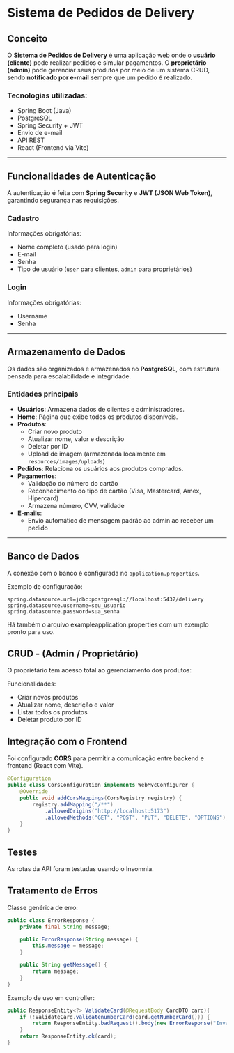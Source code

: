 # Sistema de Pedidos de Delivery

## Conceito

O **Sistema de Pedidos de Delivery** é uma aplicação web onde o **usuário (cliente)** pode realizar pedidos e simular pagamentos. O **proprietário (admin)** pode gerenciar seus produtos por meio de um sistema CRUD, sendo **notificado por e-mail** sempre que um pedido é realizado.

### Tecnologias utilizadas:
- Spring Boot (Java)
- PostgreSQL
- Spring Security + JWT
- Envio de e-mail
- API REST
- React (Frontend via Vite)

---

## Funcionalidades de Autenticação

A autenticação é feita com **Spring Security** e **JWT (JSON Web Token)**, garantindo segurança nas requisições.

### Cadastro

Informações obrigatórias:
- Nome completo (usado para login)
- E-mail
- Senha
- Tipo de usuário (`user` para clientes, `admin` para proprietários)

### Login

Informações obrigatórias:
- Username
- Senha

---

## Armazenamento de Dados

Os dados são organizados e armazenados no **PostgreSQL**, com estrutura pensada para escalabilidade e integridade.

### Entidades principais

- **Usuários**: Armazena dados de clientes e administradores.
- **Home**: Página que exibe todos os produtos disponíveis.
- **Produtos**:
  - Criar novo produto
  - Atualizar nome, valor e descrição
  - Deletar por ID
  - Upload de imagem (armazenada localmente em `resources/images/uploads`)
- **Pedidos**: Relaciona os usuários aos produtos comprados.
- **Pagamentos**:
  - Validação do número do cartão
  - Reconhecimento do tipo de cartão (Visa, Mastercard, Amex, Hipercard)
  - Armazena número, CVV, validade
- **E-mails**:
  - Envio automático de mensagem padrão ao admin ao receber um pedido

---

## Banco de Dados

A conexão com o banco é configurada no `application.properties`.

Exemplo de configuração:
```properties
spring.datasource.url=jdbc:postgresql://localhost:5432/delivery
spring.datasource.username=seu_usuario
spring.datasource.password=sua_senha
```
Há também o arquivo exampleapplication.properties com um exemplo pronto para uso.


## CRUD - (Admin / Proprietário)
O proprietário tem acesso total ao gerenciamento dos produtos:

Funcionalidades:
- Criar novos produtos
- Atualizar nome, descrição e valor
- Listar todos os produtos
- Deletar produto por ID

## Integração com o Frontend
Foi configurado **CORS** para permitir a comunicação entre backend e frontend (React com Vite).

```java
@Configuration
public class CorsConfiguration implements WebMvcConfigurer {
    @Override
    public void addCorsMappings(CorsRegistry registry) {
        registry.addMapping("/**")
            .allowedOrigins("http://localhost:5173")
            .allowedMethods("GET", "POST", "PUT", "DELETE", "OPTIONS");
    }
}
```

## Testes
As rotas da API foram testadas usando o Insomnia.

## Tratamento de Erros
Classe genérica de erro:
```java
public class ErrorResponse {
    private final String message;

    public ErrorResponse(String message) {
        this.message = message;
    }

    public String getMessage() {
        return message;
    }
}
```

Exemplo de uso em controller:

```java
public ResponseEntity<?> ValidateCard(@RequestBody CardDTO card){
    if (!ValidateCard.validatenumberCard(card.getNumberCard())) {
        return ResponseEntity.badRequest().body(new ErrorResponse("Invalid card number!"));
    }
    return ResponseEntity.ok(card);
}
```
